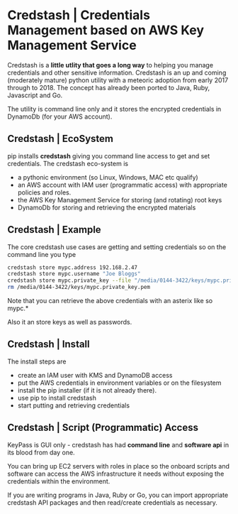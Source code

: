 <!-- facts

[page]
authority = KMS, DynamoDb, python utility, credentials, security, aws credentials manager

[https://github.com/fugue/credstash]
#--
#-- Include link in source of pages discussing kms and/or dynamodb
#--
source = aws, kms, dynamodb

[https://blog.fugue.co/2015-04-21-aws-kms-secrets.html]
#--
#-- override internet page title with this one
#--
title = Use Aws KMS to Manage Secrets in your Infrastructure

[https://www.fpcomplete.com/blog/2017/08/credstash]

source = terraform, kms

[https://docs.ansible.com/ansible/devel/plugins/lookup/credstash.html]

source = terraform, ansible, aws, kms

-->

# Credstash | Credentials Management based on AWS Key Management Service

Credstash is a **little utlity that goes a long way** to helping you manage credentials and other sensitive information. Credstash is an up and coming (moderately mature) python utility with a meteoric adoption from early 2017 through to 2018. The concept has already been ported to Java, Ruby, Javascript and Go.

The utility is command line only and it stores the encrypted credentials in DynamoDb (for your AWS account).

## Credstash | EcoSystem

pip installs **credstash** giving you command line access to get and set credentials. The credstash eco-system is

- a pythonic environment (so Linux, Windows, MAC etc qualify)
- an AWS account with IAM user (programmatic access) with appropriate policies and roles.
- the AWS Key Management Service for storing (and rotating) root keys
- DynamoDb for storing and retrieving the encrypted materials

## Credstash | Example

The core credstash use cases are getting and setting credentials so on the command line you type

``` bash
credstash store mypc.address 192.168.2.47
credstash store mypc.username "Joe Bloggs"
credstash store mypc.private_key --file "/media/0144-3422/keys/mypc.private_key.pem"
rm /media/0144-3422/keys/mypc.private_key.pem
```

Note that you can retrieve the above credentials with an asterix like so mypc.*

Also it an store keys as well as passwords.

## Credstash | Install

The install steps are

- create an IAM user with KMS and DynamoDB access
- put the AWS credentials in environment variables or on the filesystem
- install the pip installer (if it is not already there).
- use pip to install credstash
- start putting and retrieving credentials


## Credstash | Script (Programmatic) Access

KeyPass is GUI only - credstash has had **command line** and **software api** in its blood from day one.

You can bring up EC2 servers with roles in place so the onboard scripts and software can access the AWS infrastructure it needs without exposing the credentials within the environment.

If you are writing programs in Java, Ruby or Go, you can import appropriate credstash API packages and then read/create credentials as necessary.
